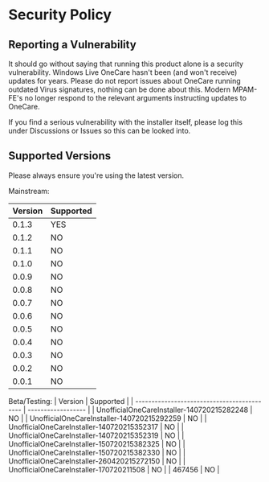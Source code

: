 # Security Policy

## Reporting a Vulnerability

It should go without saying that running this product alone is a security vulnerability. Windows Live OneCare hasn't been (and won't receive) updates for years.
Please do not report issues about OneCare running outdated Virus signatures, nothing can be done about this. Modern MPAM-FE's no longer respond to the relevant
arguments instructing updates to OneCare.

If you find a serious vulnerability with the installer itself, please log this under Discussions or Issues so this can be looked into.

## Supported Versions

Please always ensure you're using the latest version.

Mainstream:

| Version | Supported          |
| ------- | ------------------ |
| 0.1.3   | YES                |
| 0.1.2   | NO                 |
| 0.1.1   | NO                 |
| 0.1.0   | NO                 |
| 0.0.9   | NO                 |
| 0.0.8   | NO                 |
| 0.0.7   | NO                 |
| 0.0.6   | NO                 |
| 0.0.5   | NO                 |
| 0.0.4   | NO                 |
| 0.0.3   | NO                 |
| 0.0.2   | NO                 |
| 0.0.1   | NO                 |

Beta/Testing:
| Version                                     | Supported          |
| ------------------------------------------- | ------------------ |
| UnofficialOneCareInstaller-140720215282248  | NO                 |
| UnofficialOneCareInstaller-140720215292259  | NO                 |
| UnofficialOneCareInstaller-140720215352317  | NO                 |
| UnofficialOneCareInstaller-140720215352319  | NO                 |
| UnofficialOneCareInstaller-150720215382325  | NO                 |
| UnofficialOneCareInstaller-150720215382330  | NO                 |
| UnofficialOneCareInstaller-260420215272150  | NO                 |
| UnofficialOneCareInstaller-170720211508     | NO                 |
| 467456                                      | NO                 |

